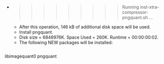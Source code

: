 * >>>>>>>>> Running inst-xtra-compressor-pngquant.sh ...
  * After this operation, 146 kB of additional disk space will be used.
  * Install pngquant.
  * Disk size = 6848976K. Space Used = 260K. Runtime = 00:00:00:02.
  * The following NEW packages will be installed:
  ```bash
libimagequant0 pngquant
  ```
